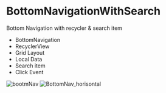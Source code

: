# BottomNavigationWithSearch
Bottom Navigation with recycler &amp; search item

- BottomNavigation
- RecyclerView
- Grid Layout
- Local Data
- Search item
- Click Event

![bootmNav](https://user-images.githubusercontent.com/53957770/75090342-85691a80-5594-11ea-9307-4f21622f5e45.gif)
![BottomNav_horisontal](https://user-images.githubusercontent.com/53957770/75090359-a9c4f700-5594-11ea-9f75-046ee108b185.gif)

